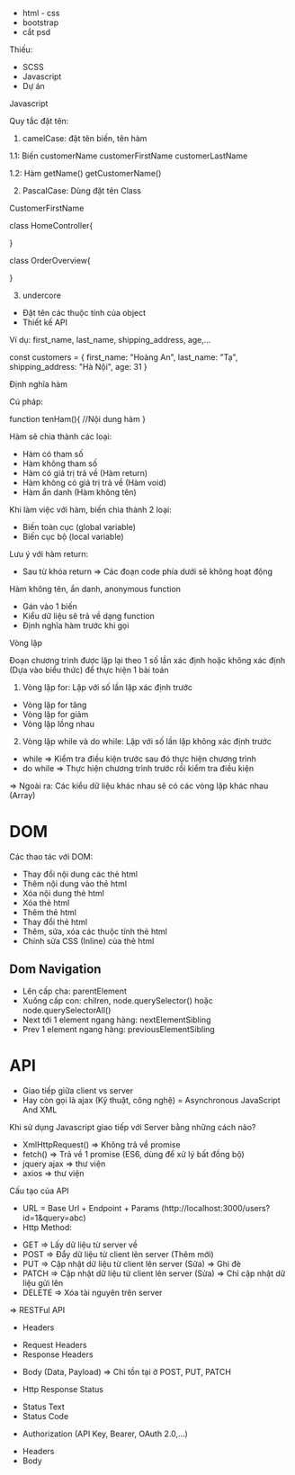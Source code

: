 - html - css
- bootstrap
- cắt psd

Thiếu:

- SCSS
- Javascript
- Dự án

Javascript

Quy tắc đặt tên:

1. camelCase: đặt tên biến, tên hàm

1.1: Biến
customerName
customerFirstName
customerLastName

1.2: Hàm
getName()
getCustomerName()

2. PascalCase: Dùng đặt tên Class

CustomerFirstName

class HomeController{

}

class OrderOverview{

}

3. undercore

- Đặt tên các thuộc tính của object
- Thiết kế API

Ví dụ: first_name, last_name, shipping_address, age,...

const customers = {
first_name: "Hoàng An",
last_name: "Tạ",
shipping_address: "Hà Nội",
age: 31
}

Định nghĩa hàm

Cú pháp:

function tenHam(){
//Nội dung hàm
}

Hàm sẽ chia thành các loại:

- Hàm có tham số
- Hàm không tham số
- Hàm có giá trị trả về (Hàm return)
- Hàm không có giá trị trả về (Hàm void)
- Hàm ẩn danh (Hàm không tên)

Khi làm việc với hàm, biến chia thành 2 loại:

- Biến toàn cục (global variable)
- Biến cục bộ (local variable)

Lưu ý với hàm return:

- Sau từ khóa return => Các đoạn code phía dưới sẽ không hoạt động

Hàm không tên, ẩn danh, anonymous function

- Gán vào 1 biến
- Kiểu dữ liệu sẽ trả về dạng function
- Định nghĩa hàm trước khi gọi

Vòng lặp

Đoạn chương trình được lặp lại theo 1 số lần xác định hoặc không xác định (Dựa vào biểu thức) để thực hiện 1 bài toán

1. Vòng lặp for: Lặp với số lần lặp xác định trước

- Vòng lặp for tăng
- Vòng lặp for giảm
- Vòng lặp lồng nhau

2. Vòng lặp while và do while: Lặp với số lần lặp không xác định trước

- while => Kiểm tra điều kiện trước sau đó thực hiện chương trình
- do while => Thực hiện chương trình trước rồi kiểm tra điều kiện

=> Ngoài ra: Các kiểu dữ liệu khác nhau sẽ có các vòng lặp khác nhau (Array)

# DOM

Các thao tác với DOM:

- Thay đổi nội dung các thẻ html
- Thêm nội dung vào thẻ html
- Xóa nội dung thẻ html
- Xóa thẻ html
- Thêm thẻ html
- Thay đổi thẻ html
- Thêm, sửa, xóa các thuộc tính thẻ html
- Chính sửa CSS (Inline) của thẻ html

## Dom Navigation

- Lên cấp cha: parentElement
- Xuống cấp con: chilren, node.querySelector() hoặc node.querySelectorAll()
- Next tới 1 element ngang hàng: nextElementSibling
- Prev 1 element ngang hàng: previousElementSibling

# API

- Giao tiếp giữa client vs server
- Hay còn gọi là ajax (Kỹ thuật, công nghệ) = Asynchronous JavaScript And XML

Khi sử dụng Javascript giao tiếp với Server bằng những cách nào?

- XmlHttpRequest() => Không trả về promise
- fetch() => Trả về 1 promise (ES6, dùng để xử lý bất đồng bộ)
- jquery ajax => thư viện
- axios => thư viện

Cấu tạo của API

- URL = Base Url + Endpoint + Params (http://localhost:3000/users?id=1&query=abc)
- Http Method:

* GET => Lấy dữ liệu từ server về
* POST => Đẩy dữ liệu từ client lên server (Thêm mới)
* PUT => Cập nhật dữ liệu từ client lên server (Sửa) => Ghi đè
* PATCH => Cập nhật dữ liệu từ client lên server (Sửa) => Chỉ cập nhật dữ liệu gửi lên
* DELETE => Xóa tài nguyên trên server

=> RESTFul API

- Headers

* Request Headers
* Response Headers

- Body (Data, Payload) => Chỉ tồn tại ở POST, PUT, PATCH

- Http Response Status

* Status Text
* Status Code

- Authorization (API Key, Bearer, OAuth 2.0,...)

* Headers
* Body
